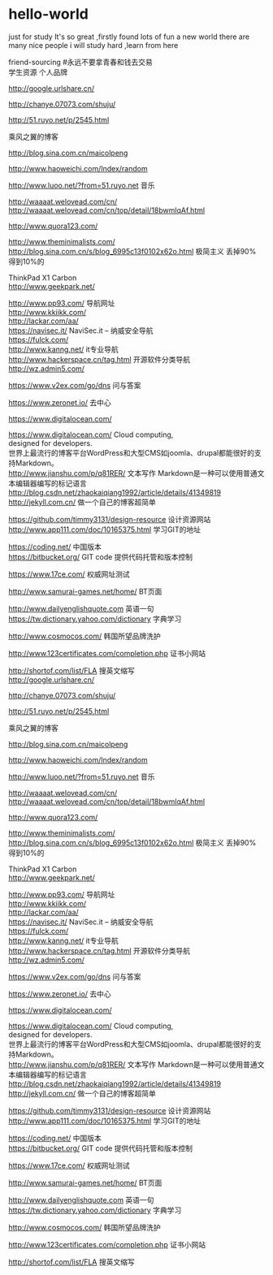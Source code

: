 # hello-world
just for study
It's so great ,firstly found lots of fun
a new world 
there are many nice people
i will study hard ,learn from here
 
friend-sourcing
#永远不要拿青春和钱去交易  
学生资源 
个人品牌 
          		
http://google.urlshare.cn/									
									
http://chanye.07073.com/shuju/									
									
http://51.ruyo.net/p/2545.html									
									
									
乘风之翼的博客									
									
http://blog.sina.com.cn/maicolpeng									
									
									
http://www.haoweichi.com/Index/random									
									
									
http://www.luoo.net/?from=51.ruyo.net		音乐							
									
									
http://waaaat.welovead.com/cn/									
http://waaaat.welovead.com/cn/top/detail/18bwmlqAf.html									
									
http://www.quora123.com/									
									
									
http://www.theminimalists.com/									
http://blog.sina.com.cn/s/blog_6995c13f0102x62o.html			 极简主义 丢掉90% 得到10%的						
									
ThinkPad X1 Carbon									
http://www.geekpark.net/									
									
									
http://www.pp93.com/	导航网址								
http://www.kkiikk.com/									
http://lackar.com/aa/									
https://navisec.it/	NaviSec.it – 纳威安全导航								
https://fulck.com/									
http://www.kanng.net/	 it专业导航								
http://www.hackerspace.cn/tag.html		开源软件分类导航							
http://wz.admin5.com/									
									
https://www.v2ex.com/go/dns	 问与答案								
									
									
https://www.zeronet.io/	去中心								
									
https://www.digitalocean.com/									
									
https://www.digitalocean.com/	Cloud computing,								
	designed for developers.								
世界上最流行的博客平台WordPress和大型CMS如joomla、drupal都能很好的支持Markdown。									
http://www.jianshu.com/p/q81RER/		文本写作	Markdown是一种可以使用普通文本编辑器编写的标记语言						
http://blog.csdn.net/zhaokaiqiang1992/article/details/41349819									
http://jekyll.com.cn/		做一个自己的博客超简单							
									
https://github.com/timmy3131/design-resource			设计资源网站						
http://www.app111.com/doc/10165375.html				学习GIT的地址					
									
									
https://coding.net/	 中国版本								
https://bitbucket.org/		GIT code	提供代码托管和版本控制						
									
https://www.17ce.com/		权威网址测试							
									
http://www.samurai-games.net/home/		 BT页面							
									
									
									
http://www.dailyenglishquote.com		英语一句							
https://tw.dictionary.yahoo.com/dictionary		  字典学习							
									
http://www.cosmocos.com/		韩国所望品牌洗护							
									
http://www.123certificates.com/completion.php			证书小网站						
									
http://shortof.com/list/FLA			搜英文缩写						
http://google.urlshare.cn/									
									
http://chanye.07073.com/shuju/									
									
http://51.ruyo.net/p/2545.html									
									
									
乘风之翼的博客									
									
http://blog.sina.com.cn/maicolpeng									
									
									
http://www.haoweichi.com/Index/random									
									
									
http://www.luoo.net/?from=51.ruyo.net		音乐							
									
									
http://waaaat.welovead.com/cn/									
http://waaaat.welovead.com/cn/top/detail/18bwmlqAf.html									
									
http://www.quora123.com/									
									
									
http://www.theminimalists.com/									
http://blog.sina.com.cn/s/blog_6995c13f0102x62o.html			 极简主义 丢掉90% 得到10%的						
									
ThinkPad X1 Carbon									
http://www.geekpark.net/									
									
									
http://www.pp93.com/	导航网址								
http://www.kkiikk.com/									
http://lackar.com/aa/									
https://navisec.it/	NaviSec.it – 纳威安全导航								
https://fulck.com/									
http://www.kanng.net/	 it专业导航								
http://www.hackerspace.cn/tag.html		开源软件分类导航							
http://wz.admin5.com/									
									
https://www.v2ex.com/go/dns	 问与答案								
									
									
https://www.zeronet.io/	去中心								
									
https://www.digitalocean.com/									
									
https://www.digitalocean.com/	Cloud computing,								
	designed for developers.								
世界上最流行的博客平台WordPress和大型CMS如joomla、drupal都能很好的支持Markdown。									
http://www.jianshu.com/p/q81RER/		文本写作	Markdown是一种可以使用普通文本编辑器编写的标记语言						
http://blog.csdn.net/zhaokaiqiang1992/article/details/41349819									
http://jekyll.com.cn/		做一个自己的博客超简单							
									
https://github.com/timmy3131/design-resource			设计资源网站						
http://www.app111.com/doc/10165375.html				学习GIT的地址					
									
									
https://coding.net/	 中国版本								
https://bitbucket.org/		GIT code	提供代码托管和版本控制						
									
https://www.17ce.com/		权威网址测试							
									
http://www.samurai-games.net/home/		 BT页面							
									
									
									
http://www.dailyenglishquote.com		英语一句							
https://tw.dictionary.yahoo.com/dictionary		  字典学习							
									
http://www.cosmocos.com/		韩国所望品牌洗护							
									
http://www.123certificates.com/completion.php			证书小网站						
									
http://shortof.com/list/FLA			搜英文缩写						
